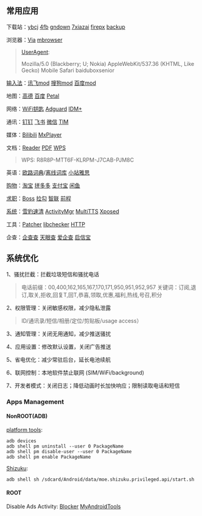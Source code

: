 ## 常用应用

下载站：[ybcj](https://www.52ybcj.com/android)	[4fb](https://4fb.cn/soft/app/)	[gndown](https://www.gndown.com/)	[7xiazai](https://7xiazai.com/)	[firepx](https://www.firepx.com/app/)	[backup](https://wwbi.lanzoue.com/b036sgz0j?pwd=4zrk)

浏览器：[Via](https://gndown.lanzoub.com/b0487s5ud)	[mbrowser](http://mbrowser.mujiankeji.cn/m/t3.html)	

> [UserAgent](https://whatmyuseragent.com/platforms): 
>
> Mozilla/5.0 (Blackberry; U; Nokia) AppleWebKit/537.36 (KHTML, Like Gecko) Mobile Safari baiduboxsenior

[输入法](https://coolapk.com/apk/tag/%E8%BE%93%E5%85%A5%E6%B3%95)：[讯飞mod](https://firepx.lanzoul.com/b00vf92jc?pwd=647w)	[搜狗mod](https://firepx.lanzoul.com/b00vp9m4h?pwd=3o0y)	[百度mod](https://firepx.lanzoul.com/b00vmbwli?pwd=3rwf)

地图：[高德](https://firepx.lanzoul.com/b00vwarqh?pwd=cp7u)	[百度](https://firepx.lanzoul.com/b00tncd0d?pwd=84tu)	[Petal](https://sj.qq.com/appdetail/com.huawei.maps.app)

网络：[WiFi钥匙](https://4fb.lanzoui.com/b01i202wb?pwd=4qik)	[Adguard](https://52ybcj.lanzouw.com/b009g7wa3e)	[IDM+](https://52ybcj.lanzoue.com/b03qg0xfe)

通讯：[钉钉](https://coolapk.com/apk/com.alibaba.android.rimet)	[飞书](https://coolapk.com/apk/com.ss.android.lark)	[微信](https://coolapk.com/apk/com.tencent.mm)	[TIM](https://coolapk.com/apk/com.tencent.tim)	

媒体：[Bilibili](https://firepx.lanzoul.com/b00vyfwra?pwd=8u2e)	[MxPlayer](https://52ybcj.lanzouw.com/b009gmct9e)	

文档：[Reader](https://52ybcj.lanzouw.com/b009g8qx1a)	[PDF](https://www.123pan.com/s/YNoiVv-8mZwd)	[WPS](https://mo.wps.cn/pc-app/office-pro.html)	

> WPS: R8R8P-MTT6F-KLRPM-J7CAB-PJM8C

英语：[欧路词典](https://firepx.lanzoul.com/b00vt1pkh?pwd=fyfa)/[离线词库](https://forum.freemdict.com/latest)	[小站雅思](https://coolapk.com/apk/com.zhan.ieltstiku)	

[购物](https://coolapk.com/apk/tag/%E8%B4%AD%E7%89%A9)：[淘宝](https://coolapk.com/apk/com.taobao.taobao)	[拼多多](https://coolapk.com/apk/com.xunmeng.pinduoduo)	[支付宝](https://coolapk.com/apk/com.eg.android.AlipayGphone)	[闲鱼](https://coolapk.com/apk/com.taobao.idlefish)

[求职](https://coolapk.com/apk/tag/%E6%B1%82%E8%81%8C)：[Boss](https://coolapk.com/apk/com.hpbr.bosszhipin)	[拉勾](https://coolapk.com/apk/com.alpha.lagouapk)	[智联](https://coolapk.com/apk/com.zhaopin.social)	[前程](https://coolapk.com/apk/com.job.android)

[系统](https://423down.lanzouo.com/b0f1944od)：[雪豹速清](https://coolapk.com/apk/com.idaodan.clean.master)	[ActivityMgr](https://github.com/sdex/ActivityManager/releases)	[MultiTTS](https://www.123pan.com/s/4UKiVv-6rgfh.html)	[Xposed](https://virtualxposed.org/download/)	

工具：[Patcher](https://www.luckypatchers.com/lucky-patcher-all-versions/)	[libchecker](https://github.com/LibChecker/LibChecker/releases)	[HTTP](https://github.com/reqable/reqable-app/releases)

企查：[企查查](https://coolapk.com/apk/com.android.icredit)	[天眼查](https://coolapk.com/apk/com.tianyancha.skyeye)	[爱企查](https://coolapk.com/apk/com.baidu.xin.aiqicha)	[启信宝](https://coolapk.com/apk/com.bertadata.qxb)	

## 系统优化

1、骚扰拦截：拦截垃圾短信和骚扰电话

> 电话前缀：00,400,162,165,167,170,171,950,951,952,957
> 关键词：订阅,退订,取关,拒收,回复T,回T,恭喜,领取,优惠,福利,热线,号召,积分

2、权限管理：关闭敏感权限，减少隐私泄露

> ID/通讯录/短信/相册/定位/剪贴板/usage access）

3、通知管理：关闭无用通知，减少推送骚扰

4、应用设置：修改默认设置，关闭广告推送

5、省电优化：减少常驻后台，延长电池续航

6、联网控制：本地软件禁止联网 (SIM/WiFi/background)

7、开发者模式：关闭日志；降低动画时长加快响应；限制读取电话和短信

### Apps Management

#### NonROOT(ADB)

[platform tools](https://dl.google.com/android/repository/platform-tools-latest-windows.zip):

	adb devices
	adb shell pm uninstall --user 0 PackageName
	adb shell pm disable-user --user 0 PackageName
	adb shell pm enable PackageName

[Shizuku](https://github.com/RikkaApps/Shizuku/releases):

```
adb shell sh /sdcard/Android/data/moe.shizuku.privileged.api/start.sh
```

#### ROOT

Disable Ads Activity: [Blocker](https://github.com/lihenggui/blocker/releases)	[MyAndroidTools](https://github.com/wangqi060934/MyAndroidToolsWebsite/releases/)	
